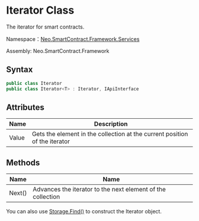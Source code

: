 # Iterator Class

The iterator for smart contracts.

Namespace：[Neo.SmartContract.Framework.Services](index.md)

Assembly: Neo.SmartContract.Framework

## Syntax

```cs
public class Iterator
public class Iterator<T> : Iterator, IApiInterface
```

## Attributes

| Name | Description          |
| ----- | ------------------------ |
| Value | Gets the element in the collection at the current position of the iterator |

## Methods

| Name                            | Name                                                     |
| ----------------------------------- | ------------------------------------------------------------ |
| Next()            | Advances the iterator to the next element of the collection |

You can also use [Storage.Find()](../Storage/Find.md)  to construct the Iterator object.

